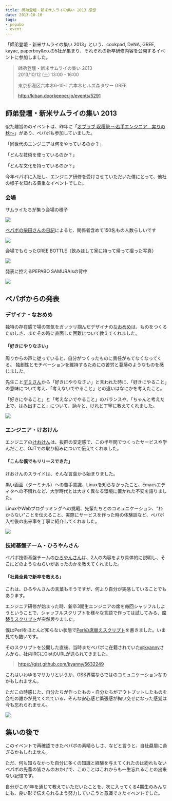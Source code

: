 ```yaml
---
title: 師弟登壇・新米サムライの集い 2013 感想
date: 2013-10-16
tags:
- pepabo
- event
---
```

「師弟登壇・新米サムライの集い 2013」という、cookpad, DeNA, GREE, kayac, paperboy&co.の5社が集まり、それぞれの新卒研修内容を公開するイベントに参加しました。

> 師弟登壇・新米サムライの集い 2013  
> 2013/10/12 (土) 13:00 - 16:00
>
> 東京都港区六本木6-10-1 六本木ヒルズ森タワー GREE
>
> http://kiban.doorkeeper.jp/events/5291

## 師弟登壇・新米サムライの集い 2013

似た趣旨ののイベントは、昨年に「[オブラブ 収穫祭 〜若手エンジニア　実りの秋〜](http://esminc.doorkeeper.jp/events/1746)」があり、ペパボも参加していました。

「同世代のエンジニアは何をやっているのか？」

「どんな技術を使っているのか？」

「どんな文化を持っているのか？」

今年ペパボに入社し、エンジニア研修を受けさせていただいた僕にとって、他社の様子を知れる貴重なイベントでした。

### 会場

サムライたちが集う会場の様子

![](http://30d.jp/img/hfm/public/dec85bac-33bf-11e3-a0fd-00262d0af68e_large.jpg)

[ペパボの柴田さんの日記](http://www.hsbt.org/diary/20131012.html#p01)によると、関係者含めて150名もの人数らしいです

![](http://30d.jp/img/hfm/public/f6c39442-33bf-11e3-b2a6-f80f41f63894_large.jpg)

会場でもらったGREE BOTTLE（飲みほして家に持って帰って撮った写真）

![](http://30d.jp/img/hfm/public/95401b6c-3411-11e3-aa1f-00262d09affa_large.jpg)

発表に控えるPEPABO SAMURAIsの背中

![](http://30d.jp/img/hfm/public/e30fc6c8-33bf-11e3-bd16-00262d09affa_large.jpg)

## ペパボからの発表

### デザイナ・なおめめ

独特の存在感で場の空気をガッツリ掴んだデザイナの[なおめめ](https://twitter.com/naomeme)は、ものをつくるたのしさ、またその時に直面した困難について教えてくれました。

#### 「好きにやりなさい」

周りからの声に従っていると、自分がつくったものに責任がもてなくなってくる。
独創性とモチベーションを維持するためにの苦労と葛藤のようなものを感じました。

先生こと[デミさん](https://twitter.com/demiflare168)から「好きにやりなさい」と言われた時に、「好きにやること」の意味について考え、「考えないでやること」との違いはなにかを考えたこと。

「好きにやること」と「考えないでやること」のバランスや、「ちゃんと考えた上で、はみ出すこと」について、訥々と、けれど丁寧に教えてくれました。

![](http://30d.jp/img/hfm/public/052008d6-33c0-11e3-b42a-00262d0af68e_large.jpg)

### エンジニア・けおけん

エンジニアの[けおけん](https://twitter.com/keokentt)は、抜群の安定感で、この半年間でつくったサービスや学んだこと、OJTでの取り組みについて伝えてくれました。

#### 「こんな僕でもリリースできた」

けおけんのスライドは、そんな言葉から始まりました。

黒い画面（ターミナル）への苦手意識、Linuxを知らなかったこと、Emacsエディタへの不慣れなど、大学時代とは大きく異なる環境に置かれた不安を語りました。

LinuxやWebプログラミングへの挑戦、先輩たちとのコミュニケーション、"わからない"ことを伝えること、実際にサービスを作った時の体験談など、ペパボ入社後の出来事を丁寧に紹介してくれました。

![](http://30d.jp/img/hfm/public/0c5a47a6-33c0-11e3-87d1-f80f41f63894_large.jpg)

### 技術基盤チーム・ひろやんさん

ペパボ技術基盤チームの[ひろやんさん](https://twitter.com/hiboma)は、2人の内容をより具体的に説明し、そこにどのようなねらいがあったのかを教えてくれました。

#### 「社員全員で新卒を教える」

これは、ひろやんさんの言葉もそうですが、何より自分が実感していることでもあります。

エンジニア研修が始まった時、新卒3期生エンジニアの席を毎回シャッフルしようということで、シャッフルスクリプトを様々な言語で作っては試してみる、[席替えスクリプト](https://github.com/paperboy-all/sekigae)が突然興りました。

僕はPerlをほとんど知らない状態で[Perlの席替えスクリプト](https://github.com/paperboy-all/sekigae/blob/master/sekigae.pl)を書きました。いま見ても酷いです。

そのスクリプトを公開した直後、当時まだペパボに在籍されていた[@kyanny](https://twitter.com/kyanny)さんから、社内IRCにGistのURLが送られてきました。

> https://gist.github.com/kyanny/5632249

これはいわゆるマサカリというか、OSS界隈ならではのコミュニケーションなのかもしれません。

ただこの時感じた、自分たちが作ったもの・自分たちがアウトプットしたものを会社の誰かが見てくれている、そんな安心感と緊張感が綯い交ぜになった感覚は今も忘れられません。

![](http://30d.jp/img/hfm/public/12a0d2ec-33c0-11e3-8555-00262d0af68e_large.jpg)

## 集いの後で

このイベントで再確認できたペパボの素晴らしさ、などと言うと、自社贔屓に過ぎるかもしれません。

ただ、何も知らなかった自分に多くの知識と経験を与えてくれたのは紛れもないペパボの先輩の皆さんのおかげで、このことはこれからも一生忘れることの出来ない記憶です。

自分がこの1年を通じて教えていただいたことを、次に入ってくる4期生のみんなにも、良い形で伝えられるよう努力していこうと意識できたイベントでした。
